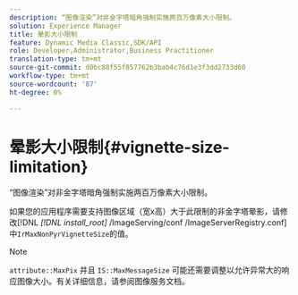 ```yaml
---
description: “图像渲染”对非金字塔暗角强制实施两百万像素大小限制。
solution: Experience Manager
title: 晕影大小限制
feature: Dynamic Media Classic,SDK/API
role: Developer,Administrator,Business Practitioner
translation-type: tm+mt
source-git-commit: d0bc88f55f857762b3bab4c76d1e3f3dd2733d60
workflow-type: tm+mt
source-wordcount: '87'
ht-degree: 0%

---
```



# 晕影大小限制{#vignette-size-limitation}

“图像渲染”对非金字塔暗角强制实施两百万像素大小限制。

如果您的应用程序需要支持图像区域（宽x高）大于此限制的非金字塔晕影，请修改[!DNL *[!DNL install_root]* /ImageServing/conf /ImageServerRegistry.conf]中`IrMaxNonPyrVignetteSize`的值。

>[!NOTE]
>
>`attribute::MaxPix` 并且 `IS::MaxMessageSize` 可能还需要调整以允许异常大的响应图像大小。有关详细信息，请参阅图像服务文档。

